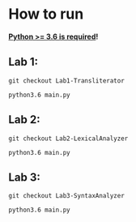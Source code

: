 # How to run

__[Python >= 3.6 is required](https://www.python.org/downloads/)!__

## Lab 1:

`git checkout Lab1-Transliterator`

`python3.6 main.py`

## Lab 2:

`git checkout Lab2-LexicalAnalyzer`

`python3.6 main.py`

## Lab 3:

`git checkout Lab3-SyntaxAnalyzer`

`python3.6 main.py`
